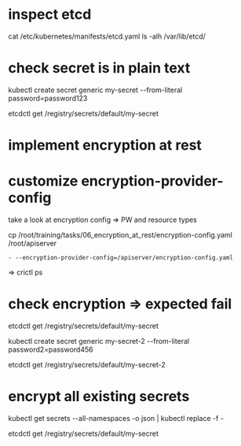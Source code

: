 
# inspect etcd
cat /etc/kubernetes/manifests/etcd.yaml 
ls -alh /var/lib/etcd/

# check secret is in plain text

kubectl create secret generic my-secret --from-literal password=password123

etcdctl get /registry/secrets/default/my-secret

# implement encryption at rest

# customize encryption-provider-config

take a look at encryption config => PW and resource types

cp /root/training/tasks/06_encryption_at_rest/encryption-config.yaml /root/apiserver

```
- --encryption-provider-config=/apiserver/encryption-config.yaml
```
=> crictl ps

# check encryption => expected fail

etcdctl get /registry/secrets/default/my-secret

kubectl create secret generic my-secret-2 --from-literal password2=password456

etcdctl get /registry/secrets/default/my-secret-2

# encrypt all existing secrets
kubectl get secrets --all-namespaces -o json | kubectl replace -f -

etcdctl get /registry/secrets/default/my-secret
